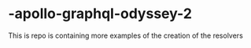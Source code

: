 # -apollo-graphql-odyssey-2
This is repo is containing more examples of the creation of the resolvers
